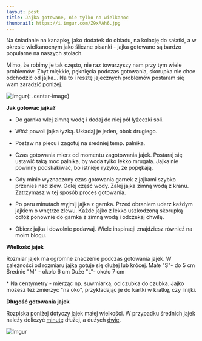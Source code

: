 ```yaml
---
layout: post
title: Jajka gotowane, nie tylko na wielkanoc
thumbnail: https://i.imgur.com/Z9xAAh6.jpg
---
```


Na śniadanie na kanapkę, jako dodatek do obiadu, na kolację do sałatki, a w okresie wielkanocnym jako śliczne pisanki - jajka gotowane są bardzo popularne na naszych stołach.

<!--more-->

Mimo, że robimy je tak często, nie raz towarzyszy nam przy tym wiele problemów. Zbyt miękkie, pęknięcia podczas gotowania, skorupka nie chce odchodzić od jajka... Na to i resztę jajecznych problemów postaram się wam zaradzić poniżej.

![Imgur](https://i.imgur.com/Z9xAAh6.jpg){: .center-image}

**Jak gotować jajka?**

- Do garnka wlej zimną wodę i dodaj do niej pół łyżeczki soli.

- Włóż powoli jajka łyżką. Układaj je jeden, obok drugiego.

- Postaw na piecu i zagotuj na średniej temp. palnika.

- Czas gotowania mierz od momentu zagotowania jajek. Postaraj się ustawić taką moc palnika, by woda tylko lekko mrugała. Jajka nie powinny podskakiwać, bo istnieje ryzyko, że popękają.

- Gdy minie wyznaczony czas gotowania garnek z jajkami szybko przenieś nad zlew. Odlej część wody. Zalej jajka zimną wodą z kranu. Zatrzymasz w tej sposób proces gotowania.

- Po paru minutach wyjmij jajka z garnka. Przed obraniem uderz każdym jajkiem o wnętrze zlewu. Każde jajko z lekko uszkodzoną skorupką odłóż ponownie do garnka z zimną wodą i odczekaj chwilę.

- Obierz jajka i dowolnie podawaj. Wiele inspiracji znajdziesz również na moim blogu.

**Wielkość jajek**

Rozmiar jajek ma ogromne znaczenie podczas gotowania jajek. W zależności od rozmiaru jajka gotuje się dłużej lub krócej.
Małe "S"- do 5 cm
Średnie "M" - około 6 cm
Duże "L"- około 7 cm

\* Na centymetry - mierząc np. suwmiarką, od czubka do czubka. Jajko możesz też zmierzyć "na oko", przykładając je do kartki w kratkę, czy linijki.

**Długość gotowania jajek**

Rozpiska poniżej dotyczy jajek małej wielkości. W przypadku średnich jajek należy doliczyć <u>minutę</u> dłużej, a dużych <u>dwie</u>.

![Imgur](https://i.imgur.com/et9Es6V.jpg)
